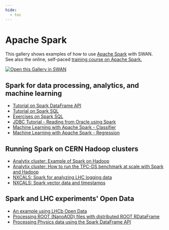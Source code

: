 ```yaml
---
hide:
  - toc
---
```


# Apache Spark

This gallery shows examples of how to use [Apache Spark][spark] with SWAN.  
See also the online, self-paced [training course on Apache Spark.][course] 

[<img class="open_in_swan" data-path="apache_spark1" data-name="SWAN: Spark connector and monitor" alt="Open this Gallery in SWAN" src="https://swanserver.web.cern.ch/swanserver/images/badge_swan_white_150.png">][gallery_url]

## Spark for data processing, analytics, and machine learning

* [Tutorial on Spark DataFrame API](SparkTraining/notebooks/Tutorial-DataFrame.ipynb)
* [Tutorial on Spark SQL](SparkTraining/notebooks/Tutorial-SparkSQL.ipynb)
* [Exercises on Spark SQL](SparkTraining/notebooks/HandsOn-SparkSQL_with_solutions.ipynb)
* [JDBC Tutorial - Reading from Oracle using Spark](SparkTraining/notebooks/Spark_JDBC_Oracle.ipynb)
* [Machine Learning with Apache Spark - Classifier](SparkTraining/notebooks/ML_Demo1_Classifier.ipynb)
* [Machine Learning with Apache Spark - Regression](SparkTraining/notebooks/ML_Demo2_Regression.ipynb)

## Running Spark on CERN Hadoop clusters

* [Analytix cluster: Example of Spark on Hadoop](SparkTraining/notebooks/Demo_Spark_on_Hadoop.ipynb)
* [Analytix cluster: How to run the TPC-DS benchmark at scale with Spark and Hadoop](SparkTraining/notebooks/TPCDS_PySpark_CERN_SWAN_getstarted.ipynb)
* [NXCALS: Spark for analyzing LHC logging data](SparkTraining/notebooks/NXCals-example.ipynb)
* [NXCALS: Spark vector data and timestamps](SparkTraining/notebooks/NXCals-example_bis.ipynb)

## Spark and LHC experiments' Open Data

* [An example using LHCb Open Data](SparkTraining/notebooks/LHCb_OpenData_Spark.ipynb)
* [Processing ROOT (NanoAOD) files with distributed ROOT RDataFrame](SparkTraining/notebooks/Dimuon_Spark_ROOT_RDataFrame.ipynb)
* [Processing Physics data using the Spark DataFrame API](SparkTraining/notebooks/Demo_Dimuon_mass_spectrum.ipynb)

[spark]:http://spark.apache.org/
[gallery_url]:https://cern.ch/swanserver/cgi-bin/go?projurl=https://github.com/cerndb/SparkTraining.git
[course]:https://sparktraining.web.cern.ch/
